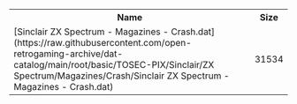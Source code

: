 <table>
<tr><th>Name</th><th>Size</th></tr>
<tr><td>[Sinclair ZX Spectrum - Magazines - Crash.dat](https://raw.githubusercontent.com/open-retrogaming-archive/dat-catalog/main/root/basic/TOSEC-PIX/Sinclair/ZX Spectrum/Magazines/Crash/Sinclair ZX Spectrum - Magazines - Crash.dat)</td><td>31534</td></tr>
</table>
